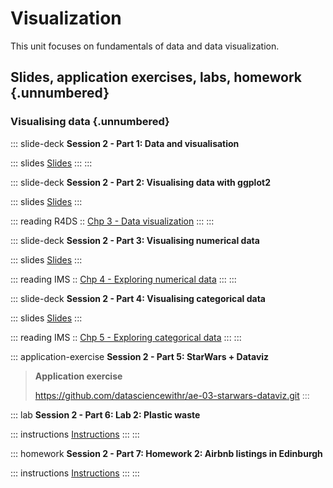 # Visualization

This unit focuses on fundamentals of data and data visualization.

## Slides, application exercises, labs, homework {.unnumbered}

### Visualising data {.unnumbered}

::: slide-deck
**Session 2 - Part 1: Data and visualisation**

::: slides
[Slides](https://datascienceandrhome.netlify.app/course-materials/slides/u2-d01-data-viz/u2-d01-data-viz.html#1)
:::
:::

::: slide-deck
**Session 2 - Part 2: Visualising data with ggplot2**

::: slides
[Slides](https://datascienceandrhome.netlify.app/course-materials/slides/u2-d02-ggplot2/u2-d02-ggplot2.html#1)
:::

::: reading
R4DS :: [Chp 3 - Data visualization](https://r4ds.had.co.nz/data-visualisation.html)
:::
:::

::: slide-deck
**Session 2 - Part 3: Visualising numerical data**

::: slides
[Slides](https://datascienceandrhome.netlify.app/course-materials/slides/u2-d03-viz-num/u2-d03-viz-num.html#1)
:::

::: reading
IMS :: [Chp 4 - Exploring numerical data](https://openintro-ims.netlify.app/explore-numerical.html)
:::
:::

::: slide-deck
**Session 2 - Part 4: Visualising categorical data**

::: slides
[Slides](https://datascienceandrhome.netlify.app/course-materials/slides/u2-d04-viz-cat/u2-d04-viz-cat.html#1)
:::

::: reading
IMS :: [Chp 5 - Exploring categorical data](https://openintro-ims.netlify.app/explore-categorical.html)
:::
:::

::: application-exercise
**Session 2 - Part 5: StarWars + Dataviz**

> **Application exercise**
>
> <https://github.com/datasciencewithr/ae-03-starwars-dataviz.git>
:::

::: lab
**Session 2 - Part 6: Lab 2: Plastic waste**

::: instructions
[Instructions](https://datascienceandrhome.netlify.app/course-materials/lab-instructions/lab-02/lab-02-plastic-waste.html)
:::
:::

::: homework
**Session 2 - Part 7: Homework 2: Airbnb listings in Edinburgh**

::: instructions
[Instructions](https://datascienceandrhome.netlify.app/course-materials/hw-instructions/hw-02/hw-02-airbnb-edi.html)
:::
:::
